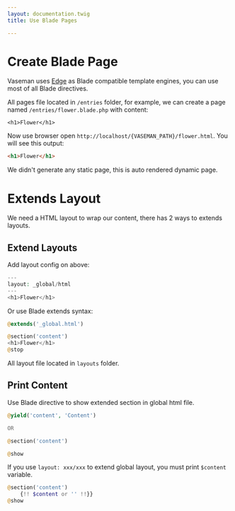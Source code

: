 ```yaml
---
layout: documentation.twig
title: Use Blade Pages

---
```


# Create Blade Page

Vaseman uses [Edge](https://github.com/ventoviro/windwalker-edge) as Blade compatible template engines, you can use most of all Blade directives.

All pages file located in `/entries` folder, for example, we can create a page named `/entries/flower.blade.php` with content:

``` twig
<h1>Flower</h1>
```

Now use browser open `http://localhost/{VASEMAN_PATH}/flower.html`. You will see this output:

``` html
<h1>Flower</h1>
```

We didn't generate any static page, this is auto rendered dynamic page.

# Extends Layout

We need a HTML layout to wrap our content, there has 2 ways to extends layouts.

## Extend Layouts

Add layout config on above:

```php
---
layout: _global/html
---
<h1>Flower</h1>
```

Or use Blade extends syntax:

```php
@extends('_global.html')

@section('content')
<h1>Flower</h1>
@stop
```

All layout file located in `layouts` folder.

## Print Content

Use Blade directive to show extended section in global html file.

```php
@yield('content', 'Content')

OR

@section('content')

@show
```

If you use `layout: xxx/xxx` to extend global layout, you must print `$content` variable.

```php
@section('content')
    {!! $content or '' !!}}
@show
```

